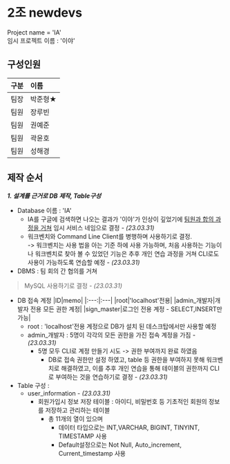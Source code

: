 # 2조 newdevs
Project name = 'IA'  
임시 프로젝트 이름 : '이야'  
## 구성인원
|구분|이름|
|:---:|:---|
|팀장|박준형★|
|팀원|장루빈|
|팀원|권예준|
|팀원|곽윤호|
|팀원|성해경|

## 제작 순서
_**1. 설계를 근거로 DB 제작, Table구성**_
- Database 이름 : 'IA'
  - IA를 구글에 검색하면 나오는 결과가 '이야'가 인상이 깊었기에 <u>팀원과 합의 과정을 거쳐</u> 임시 서비스 네임으로 결정 - *(23.03.31)*
  - 워크벤치와 Command Line Client를 병행하며 사용하기로 결정.  
    -> 워크벤치는 사용 법을 아는 기준 하에 사용 가능하며, 처음 사용하는 기능이나 워크벤치로 찾아 볼 수 있었던 기능은 추후 개인 연습 과정을 거쳐 CLI로도 사용이 가능하도록 연습할 예정 - *(23.03.31)*
- DBMS : 팀 회의 간 협의를 거쳐
>MySQL 사용하기로 결정 - *(23.03.31)*
- DB 접속 계정
  |ID|memo|
  |:---:|:---|
  |root|'localhost'전용|
  |admin_개발자|개발자 전용 모든 권한 계정|
  |sign_master|로그인 전용 계정 - SELECT,INSERT만 가능|
  -  root : 'localhost'전용 계정으로 DB가 설치 된 데스크탑에서만 사용할 예정
  - admin_개발자 : 5명이 각각의 모든 권한을 가진 접속 계정을 가짐 - *(23.03.31)*
    - 5명 모두 CLI로 계정 만들기 시도 -> 권한 부여까지 완료 하였음
      - DB로 접속 권한만 설정 하였고, table 등 권한을 부여하지 못해 워크벤치로 해결하였고, 이를 추후 개인 연습을 통해 테이블의 권한까지 CLI로 부여하는 것을 연습하기로 결정 - *(23.03.31)*
- Table 구성 :
  - user_information - *(23.03.31)*
    - 회원가입시 정보 저장 테이블 :
    아이디, 비밀번호 등  기초적인 회원의 정보를 저장하고 관리하는 테이블
      - 총 11개의 열이 있으며
        - 데이터 타입으로는 INT,VARCHAR, BIGINT, TINYINT, TIMESTAMP 사용
        - Default설정으로는 Not Null, Auto_increment, Current_timestamp 사용